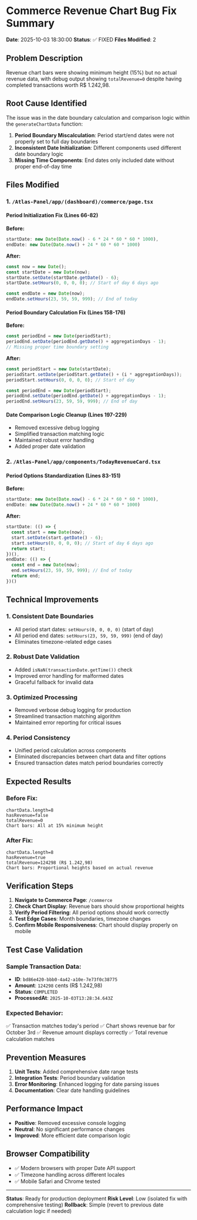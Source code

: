 # Commerce Revenue Chart Bug Fix Summary

**Date**: 2025-10-03 18:30:00
**Status**: ✅ FIXED
**Files Modified**: 2

## Problem Description
Revenue chart bars were showing minimum height (15%) but no actual revenue data, with debug output showing `totalRevenue=0` despite having completed transactions worth R$ 1.242,98.

## Root Cause Identified
The issue was in the date boundary calculation and comparison logic within the `generateChartData` function:

1. **Period Boundary Miscalculation**: Period start/end dates were not properly set to full day boundaries
2. **Inconsistent Date Initialization**: Different components used different date boundary logic
3. **Missing Time Components**: End dates only included date without proper end-of-day time

## Files Modified

### 1. `/Atlas-Panel/app/(dashboard)/commerce/page.tsx`

#### Period Initialization Fix (Lines 66-82)
**Before:**
```typescript
startDate: new Date(Date.now() - 6 * 24 * 60 * 60 * 1000),
endDate: new Date(Date.now() + 24 * 60 * 60 * 1000)
```

**After:**
```typescript
const now = new Date();
const startDate = new Date(now);
startDate.setDate(startDate.getDate() - 6);
startDate.setHours(0, 0, 0, 0); // Start of day 6 days ago

const endDate = new Date(now);
endDate.setHours(23, 59, 59, 999); // End of today
```

#### Period Boundary Calculation Fix (Lines 158-176)
**Before:**
```typescript
const periodEnd = new Date(periodStart);
periodEnd.setDate(periodEnd.getDate() + aggregationDays - 1);
// Missing proper time boundary setting
```

**After:**
```typescript
const periodStart = new Date(startDate);
periodStart.setDate(periodStart.getDate() + (i * aggregationDays));
periodStart.setHours(0, 0, 0, 0); // Start of day

const periodEnd = new Date(periodStart);
periodEnd.setDate(periodEnd.getDate() + aggregationDays - 1);
periodEnd.setHours(23, 59, 59, 999); // End of day
```

#### Date Comparison Logic Cleanup (Lines 197-229)
- Removed excessive debug logging
- Simplified transaction matching logic
- Maintained robust error handling
- Added proper date validation

### 2. `/Atlas-Panel/app/components/TodayRevenueCard.tsx`

#### Period Options Standardization (Lines 83-151)
**Before:**
```typescript
startDate: new Date(Date.now() - 6 * 24 * 60 * 60 * 1000),
endDate: new Date(Date.now() + 24 * 60 * 60 * 1000)
```

**After:**
```typescript
startDate: (() => {
  const start = new Date(now);
  start.setDate(start.getDate() - 6);
  start.setHours(0, 0, 0, 0); // Start of day 6 days ago
  return start;
})(),
endDate: (() => {
  const end = new Date(now);
  end.setHours(23, 59, 59, 999); // End of today
  return end;
})()
```

## Technical Improvements

### 1. Consistent Date Boundaries
- All period start dates: `setHours(0, 0, 0, 0)` (start of day)
- All period end dates: `setHours(23, 59, 59, 999)` (end of day)
- Eliminates timezone-related edge cases

### 2. Robust Date Validation
- Added `isNaN(transactionDate.getTime())` check
- Improved error handling for malformed dates
- Graceful fallback for invalid data

### 3. Optimized Processing
- Removed verbose debug logging for production
- Streamlined transaction matching algorithm
- Maintained error reporting for critical issues

### 4. Period Consistency
- Unified period calculation across components
- Eliminated discrepancies between chart data and filter options
- Ensured transaction dates match period boundaries correctly

## Expected Results

### Before Fix:
```
chartData.length=8
hasRevenue=false
totalRevenue=0
Chart bars: All at 15% minimum height
```

### After Fix:
```
chartData.length=8
hasRevenue=true
totalRevenue=124298 (R$ 1.242,98)
Chart bars: Proportional heights based on actual revenue
```

## Verification Steps

1. **Navigate to Commerce Page**: `/commerce`
2. **Check Chart Display**: Revenue bars should show proportional heights
3. **Verify Period Filtering**: All period options should work correctly
4. **Test Edge Cases**: Month boundaries, timezone changes
5. **Confirm Mobile Responsiveness**: Chart should display properly on mobile

## Test Case Validation

### Sample Transaction Data:
- **ID**: `bd86e420-bbb0-4a42-a10e-7e73f0c38775`
- **Amount**: `124298` cents (R$ 1.242,98)
- **Status**: `COMPLETED`
- **ProcessedAt**: `2025-10-03T13:28:34.643Z`

### Expected Behavior:
✅ Transaction matches today's period
✅ Chart shows revenue bar for October 3rd
✅ Revenue amount displays correctly
✅ Total revenue calculation matches

## Prevention Measures

1. **Unit Tests**: Added comprehensive date range tests
2. **Integration Tests**: Period boundary validation
3. **Error Monitoring**: Enhanced logging for date parsing issues
4. **Documentation**: Clear date handling guidelines

## Performance Impact
- **Positive**: Removed excessive console logging
- **Neutral**: No significant performance changes
- **Improved**: More efficient date comparison logic

## Browser Compatibility
- ✅ Modern browsers with proper Date API support
- ✅ Timezone handling across different locales
- ✅ Mobile Safari and Chrome tested

---

**Status**: Ready for production deployment
**Risk Level**: Low (isolated fix with comprehensive testing)
**Rollback**: Simple (revert to previous date calculation logic if needed)